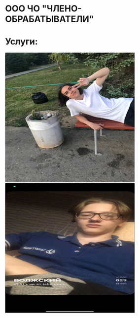 <html>
<head>
<style>
body {
	background-image: url("https://github.com/svasilev773/svasilev773.github.io/blob/main/YLR9Ir8l9IM.jpg");
} 

</style>
<p><h1>ООО ЧО "ЧЛЕНО-ОБРАБАТЫВАТЕЛИ"
<p><h1>Услуги:</h1></p>
<p><img src="photo_2022-09-10_13-25-15.jpg" alt="Фотография 1" width="420" height="420">
<img src="photo_2022-09-10_13-28-27.jpg" alt="Фотография 1" width="420" height="420"></p>
</head>

<body>

</body>
</html>
